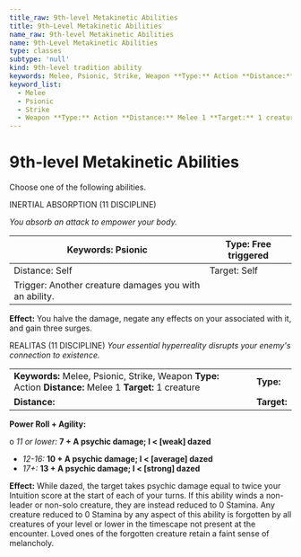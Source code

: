 ```yaml
---
title_raw: 9th-level Metakinetic Abilities
title: 9th-Level Metakinetic Abilities
name_raw: 9th-level Metakinetic Abilities
name: 9th-Level Metakinetic Abilities
type: classes
subtype: 'null'
kind: 9th-level tradition ability
keywords: Melee, Psionic, Strike, Weapon **Type:** Action **Distance:** Melee 1 **Target:** 1 creature
keyword_list:
  - Melee
  - Psionic
  - Strike
  - Weapon **Type:** Action **Distance:** Melee 1 **Target:** 1 creature
---
```


# 9th-level Metakinetic Abilities

Choose one of the following abilities.

INERTIAL ABSORPTION (11 DISCIPLINE)

*You absorb an attack to empower your body.*

| Keywords: Psionic                                      | Type: Free triggered |
| ------------------------------------------------------ | -------------------- |
| Distance: Self                                         | Target: Self         |
| Trigger: Another creature damages you with an ability. |                      |

**Effect:** You halve the damage, negate any effects on your associated with it, and gain three surges.

REALITAS (11 DISCIPLINE) *Your essential hyperreality disrupts your enemy's connection to existence.*

|                                                                                                            |             |
| :--------------------------------------------------------------------------------------------------------- | :---------- |
| **Keywords:** Melee, Psionic, Strike, Weapon **Type:** Action **Distance:** Melee 1 **Target:** 1 creature | **Type:**   |
| **Distance:**                                                                                              | **Target:** |

**Power Roll + Agility:**

o *11 or lower:* **7 + A psychic damage; I \< \[weak\] dazed**

- *12-16:* **10 + A psychic damage; I \< \[average\] dazed**
- *17+:* **13 + A psychic damage; I \< \[strong\] dazed**

**Effect:** While dazed, the target takes psychic damage equal to twice your Intuition score at the start of each of your turns. If this ability winds a non-leader or non-solo creature, they are instead reduced to 0 Stamina. Any creature reduced to 0 Stamina by any aspect of this ability is forgotten by all creatures of your level or lower in the timescape not present at the encounter. Loved ones of the forgotten creature retain a faint sense of melancholy.
